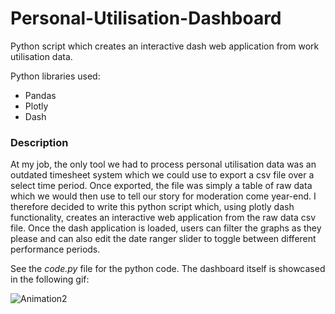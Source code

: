 # Personal-Utilisation-Dashboard
Python script which creates an interactive dash web application from work utilisation data.

Python libraries used:
- Pandas
- Plotly
- Dash

### Description

At my job, the only tool we had to process personal utilisation data was an outdated timesheet system which we could use to export a csv file over a select time period. Once exported, the file was simply a table of raw data which we would then use to tell our story for moderation come year-end. I therefore decided to write this python script which, using plotly dash functionality, creates an interactive web application from the raw data csv file. Once the dash application is loaded, users can filter the graphs as they please and can also edit the date ranger slider to toggle between different performance periods. 

See the _code.py_ file for the python code. The dashboard itself is showcased in the following gif:


![Animation2](https://user-images.githubusercontent.com/92688098/137645624-80c07fdd-3bee-4c07-9ecc-4ef115f16c2f.gif)
